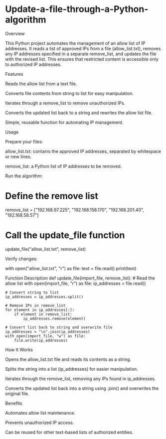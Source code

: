 # Update-a-file-through-a-Python-algorithm

Overview

This Python project automates the management of an allow list of IP addresses. It reads a list of approved IPs from a file (allow_list.txt), removes any IP addresses specified in a separate remove_list, and updates the file with the revised list. This ensures that restricted content is accessible only to authorized IP addresses.

Features

Reads the allow list from a text file.

Converts file contents from string to list for easy manipulation.

Iterates through a remove_list to remove unauthorized IPs.

Converts the updated list back to a string and rewrites the allow list file.

Simple, reusable function for automating IP management.

Usage

Prepare your files:

allow_list.txt: contains the approved IP addresses, separated by whitespace or new lines.

remove_list: a Python list of IP addresses to be removed.

Run the algorithm:

# Define the remove list
remove_list = ["192.168.97.225", "192.168.158.170", "192.168.201.40", "192.168.58.57"]

# Call the update_file function
update_file("allow_list.txt", remove_list)


Verify changes:

with open("allow_list.txt", "r") as file:
    text = file.read()
    print(text)

Function Description
def update_file(import_file, remove_list):
    # Read the allow list
    with open(import_file, "r") as file:
        ip_addresses = file.read()
    
    # Convert string to list
    ip_addresses = ip_addresses.split()
    
    # Remove IPs in remove_list
    for element in ip_addresses[:]:
        if element in remove_list:
            ip_addresses.remove(element)
    
    # Convert list back to string and overwrite file
    ip_addresses = "\n".join(ip_addresses)
    with open(import_file, "w") as file:
        file.write(ip_addresses)

How It Works

Opens the allow_list.txt file and reads its contents as a string.

Splits the string into a list (ip_addresses) for easier manipulation.

Iterates through the remove_list, removing any IPs found in ip_addresses.

Converts the updated list back into a string using .join() and overwrites the original file.

Benefits

Automates allow list maintenance.

Prevents unauthorized IP access.

Can be reused for other text-based lists of authorized entities.
